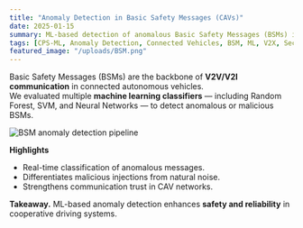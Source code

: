 ```yaml
---
title: "Anomaly Detection in Basic Safety Messages (CAVs)"
date: 2025-01-15
summary: ML-based detection of anomalous Basic Safety Messages (BSMs) in connected autonomous vehicles (CAVs) for secure V2X communication.
tags: [CPS-ML, Anomaly Detection, Connected Vehicles, BSM, ML, V2X, Security]
featured_image: "/uploads/BSM.png"
---
```


Basic Safety Messages (BSMs) are the backbone of **V2V/V2I communication** in connected autonomous vehicles.  
We evaluated multiple **machine learning classifiers** — including Random Forest, SVM, and Neural Networks — to detect anomalous or malicious BSMs.  

![BSM anomaly detection pipeline](/uploads/bsm_cav.png)

**Highlights**
- Real-time classification of anomalous messages.  
- Differentiates malicious injections from natural noise.  
- Strengthens communication trust in CAV networks.  

**Takeaway.** ML-based anomaly detection enhances **safety and reliability** in cooperative driving systems.

